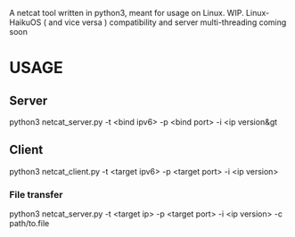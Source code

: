 A netcat tool written in python3, meant for usage on Linux. WIP. Linux-HaikuOS ( and vice versa ) compatibility and server multi-threading coming soon

# USAGE

## Server
python3 netcat_server.py -t &lt;bind ipv6&gt; -p &lt;bind port&gt; -i &lt;ip version&gt 

## Client
python3 netcat_client.py -t &lt;target ipv6&gt; -p &lt;target port&gt; -i &lt;ip version&gt;
### File transfer 
python3 netcat_server.py -t &lt;target ip&gt; -p &lt;target port&gt; -i &lt;ip version&gt; -c path/to.file
